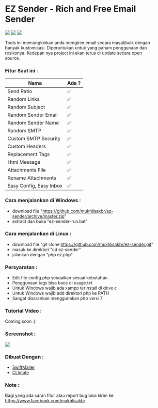 # EZ Sender - Rich and Free Email Sender

![](https://img.shields.io/badge/version-v1.2-green.svg) ![](https://img.shields.io/github/stars/mukhlisakbr/ez-sender.svg)  ![](https://img.shields.io/github/forks/mukhlisakbr/ez-sender.svg)

Tools ini memungkinkan anda mengirim email secara masal/bulk dengan banyak kustomisasi. Diperuntukan untuk yang paham penggunaan dan resikonya. Kedepan nya project ini akan terus di update secara open source.

### Fitur Saat ini :
| Nama | Ada ? |
|--|--|
| Send Ratio | ✅ |
| Random Links | ✅ |
| Random Subject  | ✅ |
| Random Sender Email | ✅ |
| Random Sender Name | ✅ |
| Random SMTP | ✅ |
| Custom SMTP Security | ✅ |
| Custom Headers | ✅ |
| Replacement Tags | ✅ |
| Html Message | ✅ |
| Attachments File | ✅ |
| Rename Attachments | ✅ |
| Easy Config, Easy Inbox | ✅ |

### Cara menjalankan di Windows :

- download file "https://github.com/mukhlisakbr/ez-sender/archive/master.zip"
- extract dan buka "ez-sender-run.bat"

### Cara menjalankan di Linux :

- download file "git clone https://github.com/mukhlisakbr/ez-sender.git"
- masuk ke direktori "cd ez-sender"
- jalankan dengan "php ez.php"

### Persyaratan :

- Edit file config.php sesuaikan sesuai kebutuhan
- Penggunaan tags bisa baca di usage.txt
- Untuk Windows wajib ada xampp terinstall di drive c
- Untuk Windows wajib add direktori php ke PATH
- Sangat disarankan menggunakan php versi 7

### Tutorial Video : 

Coming soon :)

### Screenshot :

![](screenshot/ez-sender%20v.1.2.png)

### Dibuat Dengan :

-  [SwiftMailer](https://github.com/swiftmailer/swiftmailer)
-  [CLImate](https://github.com/thephpleague/climate)

### Note :

Bagi yang ada saran fitur atau report bug bisa kirim ke https://www.facebook.com/mukhlisakbr
